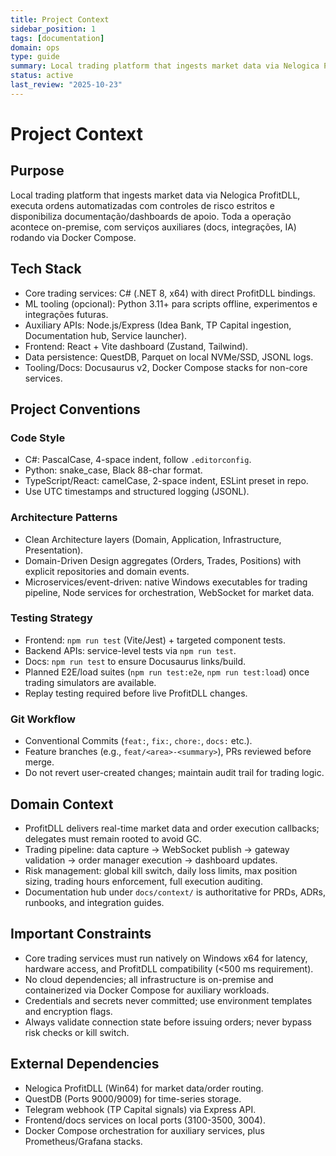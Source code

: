 ```yaml
---
title: Project Context
sidebar_position: 1
tags: [documentation]
domain: ops
type: guide
summary: Local trading platform that ingests market data via Nelogica ProfitDLL, executa ordens automatizadas com controles de risco estritos e disponibiliza d...
status: active
last_review: "2025-10-23"
---
```


# Project Context

## Purpose
Local trading platform that ingests market data via Nelogica ProfitDLL, executa ordens automatizadas com controles de risco estritos e disponibiliza documentação/dashboards de apoio. Toda a operação acontece on-premise, com serviços auxiliares (docs, integrações, IA) rodando via Docker Compose.

## Tech Stack
- Core trading services: C# (.NET 8, x64) with direct ProfitDLL bindings.
- ML tooling (opcional): Python 3.11+ para scripts offline, experimentos e integrações futuras.
- Auxiliary APIs: Node.js/Express (Idea Bank, TP Capital ingestion, Documentation hub, Service launcher).
- Frontend: React + Vite dashboard (Zustand, Tailwind).
- Data persistence: QuestDB, Parquet on local NVMe/SSD, JSONL logs.
- Tooling/Docs: Docusaurus v2, Docker Compose stacks for non-core services.

## Project Conventions

### Code Style
- C#: PascalCase, 4-space indent, follow `.editorconfig`.
- Python: snake_case, Black 88-char format.
- TypeScript/React: camelCase, 2-space indent, ESLint preset in repo.
- Use UTC timestamps and structured logging (JSONL).

### Architecture Patterns
- Clean Architecture layers (Domain, Application, Infrastructure, Presentation).
- Domain-Driven Design aggregates (Orders, Trades, Positions) with explicit repositories and domain events.
- Microservices/event-driven: native Windows executables for trading pipeline, Node services for orchestration, WebSocket for market data.

### Testing Strategy
- Frontend: `npm run test` (Vite/Jest) + targeted component tests.
- Backend APIs: service-level tests via `npm run test`.
- Docs: `npm run test` to ensure Docusaurus links/build.
- Planned E2E/load suites (`npm run test:e2e`, `npm run test:load`) once trading simulators are available.
- Replay testing required before live ProfitDLL changes.

### Git Workflow
- Conventional Commits (`feat:`, `fix:`, `chore:`, `docs:` etc.).
- Feature branches (e.g., `feat/<area>-<summary>`), PRs reviewed before merge.
- Do not revert user-created changes; maintain audit trail for trading logic.

## Domain Context
- ProfitDLL delivers real-time market data and order execution callbacks; delegates must remain rooted to avoid GC.
- Trading pipeline: data capture → WebSocket publish → gateway validation → order manager execution → dashboard updates.
- Risk management: global kill switch, daily loss limits, max position sizing, trading hours enforcement, full execution auditing.
- Documentation hub under `docs/context/` is authoritative for PRDs, ADRs, runbooks, and integration guides.

## Important Constraints
- Core trading services must run natively on Windows x64 for latency, hardware access, and ProfitDLL compatibility (<500 ms requirement).
- No cloud dependencies; all infrastructure is on-premise and containerized via Docker Compose for auxiliary workloads.
- Credentials and secrets never committed; use environment templates and encryption flags.
- Always validate connection state before issuing orders; never bypass risk checks or kill switch.

## External Dependencies
- Nelogica ProfitDLL (Win64) for market data/order routing.
- QuestDB (Ports 9000/9009) for time-series storage.
- Telegram webhook (TP Capital signals) via Express API.
- Frontend/docs services on local ports (3100-3500, 3004).
- Docker Compose orchestration for auxiliary services, plus Prometheus/Grafana stacks.
